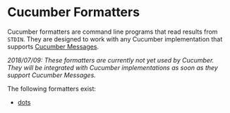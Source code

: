 # Cucumber Formatters

Cucumber formatters are command line programs that read results from `STDIN`.
They are designed to work with any Cucumber implementation that supports
[Cucumber Messages](https://github.com/cucumber/cucumber/tree/master/messages).

*2018/07/09: These formatters are currently not yet used by Cucumber. They will
be integrated with Cucumber implementations as soon as they support Cucumber
Messages.*

The following formatters exist:

* [dots](./dots)
